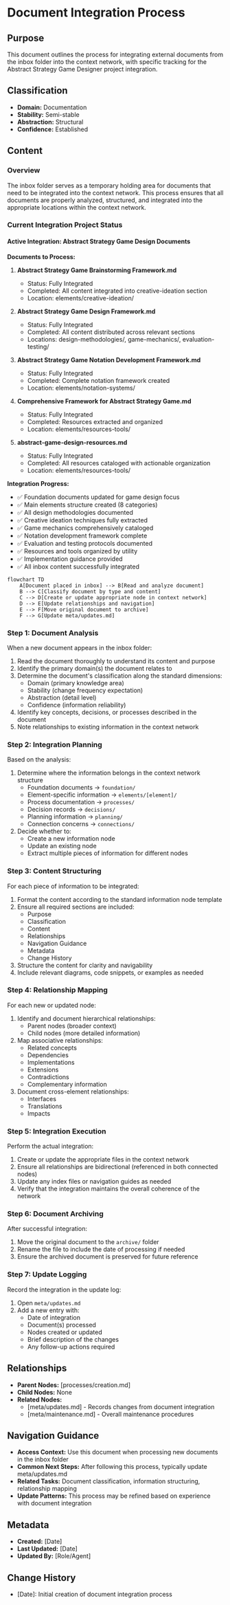 # Document Integration Process

## Purpose
This document outlines the process for integrating external documents from the inbox folder into the context network, with specific tracking for the Abstract Strategy Game Designer project integration.

## Classification
- **Domain:** Documentation
- **Stability:** Semi-stable
- **Abstraction:** Structural
- **Confidence:** Established

## Content

### Overview

The inbox folder serves as a temporary holding area for documents that need to be integrated into the context network. This process ensures that all documents are properly analyzed, structured, and integrated into the appropriate locations within the context network.

### Current Integration Project Status

#### Active Integration: Abstract Strategy Game Design Documents

**Documents to Process:**

1. **Abstract Strategy Game Brainstorming Framework.md**
   - Status: Fully Integrated
   - Completed: All content integrated into creative-ideation section
   - Location: elements/creative-ideation/

2. **Abstract Strategy Game Design Framework.md**
   - Status: Fully Integrated  
   - Completed: All content distributed across relevant sections
   - Locations: design-methodologies/, game-mechanics/, evaluation-testing/

3. **Abstract Strategy Game Notation Development Framework.md**
   - Status: Fully Integrated
   - Completed: Complete notation framework created
   - Location: elements/notation-systems/

4. **Comprehensive Framework for Abstract Strategy Game.md**
   - Status: Fully Integrated
   - Completed: Resources extracted and organized
   - Location: elements/resources-tools/

5. **abstract-game-design-resources.md**
   - Status: Fully Integrated
   - Completed: All resources cataloged with actionable organization
   - Location: elements/resources-tools/

**Integration Progress:**
- ✅ Foundation documents updated for game design focus
- ✅ Main elements structure created (8 categories)
- ✅ All design methodologies documented
- ✅ Creative ideation techniques fully extracted
- ✅ Game mechanics comprehensively cataloged
- ✅ Notation development framework complete
- ✅ Evaluation and testing protocols documented
- ✅ Resources and tools organized by utility
- ✅ Implementation guidance provided
- ✅ All inbox content successfully integrated

```mermaid
flowchart TD
    A[Document placed in inbox] --> B[Read and analyze document]
    B --> C[Classify document by type and content]
    C --> D[Create or update appropriate node in context network]
    D --> E[Update relationships and navigation]
    E --> F[Move original document to archive]
    F --> G[Update meta/updates.md]
```

### Step 1: Document Analysis

When a new document appears in the inbox folder:

1. Read the document thoroughly to understand its content and purpose
2. Identify the primary domain(s) the document relates to
3. Determine the document's classification along the standard dimensions:
   - Domain (primary knowledge area)
   - Stability (change frequency expectation)
   - Abstraction (detail level)
   - Confidence (information reliability)
4. Identify key concepts, decisions, or processes described in the document
5. Note relationships to existing information in the context network

### Step 2: Integration Planning

Based on the analysis:

1. Determine where the information belongs in the context network structure
   - Foundation documents → `foundation/`
   - Element-specific information → `elements/[element]/`
   - Process documentation → `processes/`
   - Decision records → `decisions/`
   - Planning information → `planning/`
   - Connection concerns → `connections/`
2. Decide whether to:
   - Create a new information node
   - Update an existing node
   - Extract multiple pieces of information for different nodes

### Step 3: Content Structuring

For each piece of information to be integrated:

1. Format the content according to the standard information node template
2. Ensure all required sections are included:
   - Purpose
   - Classification
   - Content
   - Relationships
   - Navigation Guidance
   - Metadata
   - Change History
3. Structure the content for clarity and navigability
4. Include relevant diagrams, code snippets, or examples as needed

### Step 4: Relationship Mapping

For each new or updated node:

1. Identify and document hierarchical relationships:
   - Parent nodes (broader context)
   - Child nodes (more detailed information)
2. Map associative relationships:
   - Related concepts
   - Dependencies
   - Implementations
   - Extensions
   - Contradictions
   - Complementary information
3. Document cross-element relationships:
   - Interfaces
   - Translations
   - Impacts

### Step 5: Integration Execution

Perform the actual integration:

1. Create or update the appropriate files in the context network
2. Ensure all relationships are bidirectional (referenced in both connected nodes)
3. Update any index files or navigation guides as needed
4. Verify that the integration maintains the overall coherence of the network

### Step 6: Document Archiving

After successful integration:

1. Move the original document to the `archive/` folder
2. Rename the file to include the date of processing if needed
3. Ensure the archived document is preserved for future reference

### Step 7: Update Logging

Record the integration in the update log:

1. Open `meta/updates.md`
2. Add a new entry with:
   - Date of integration
   - Document(s) processed
   - Nodes created or updated
   - Brief description of the changes
   - Any follow-up actions required

## Relationships
- **Parent Nodes:** [processes/creation.md]
- **Child Nodes:** None
- **Related Nodes:** 
  - [meta/updates.md] - Records changes from document integration
  - [meta/maintenance.md] - Overall maintenance procedures

## Navigation Guidance
- **Access Context:** Use this document when processing new documents in the inbox folder
- **Common Next Steps:** After following this process, typically update meta/updates.md
- **Related Tasks:** Document classification, information structuring, relationship mapping
- **Update Patterns:** This process may be refined based on experience with document integration

## Metadata
- **Created:** [Date]
- **Last Updated:** [Date]
- **Updated By:** [Role/Agent]

## Change History
- [Date]: Initial creation of document integration process
